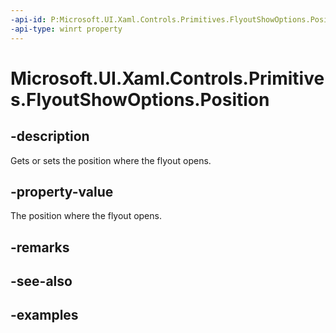 ```yaml
---
-api-id: P:Microsoft.UI.Xaml.Controls.Primitives.FlyoutShowOptions.Position
-api-type: winrt property
---
```


<!-- Property syntax.
public IReference<Point> Position { get;  set; }
-->

# Microsoft.UI.Xaml.Controls.Primitives.FlyoutShowOptions.Position

## -description

Gets or sets the position where the flyout opens.

## -property-value

The position where the flyout opens.

## -remarks

## -see-also

## -examples


